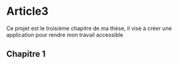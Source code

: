 # Article3
Ce projet est le troisième chapitre de ma thèse, il vise à créer une application pour rendre mon travail accessible 

## Chapitre 1

```r

```
